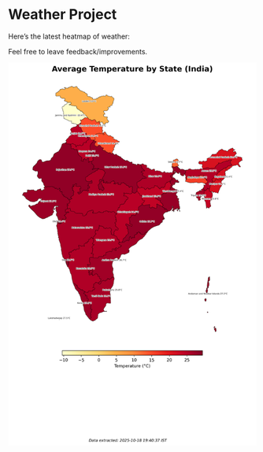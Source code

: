 # Weather Project

Here’s the latest heatmap of weather:

Feel free to leave feedback/improvements.

![India Heatmap](docs/assets/india_heatmap.png?v=F39FDF)

